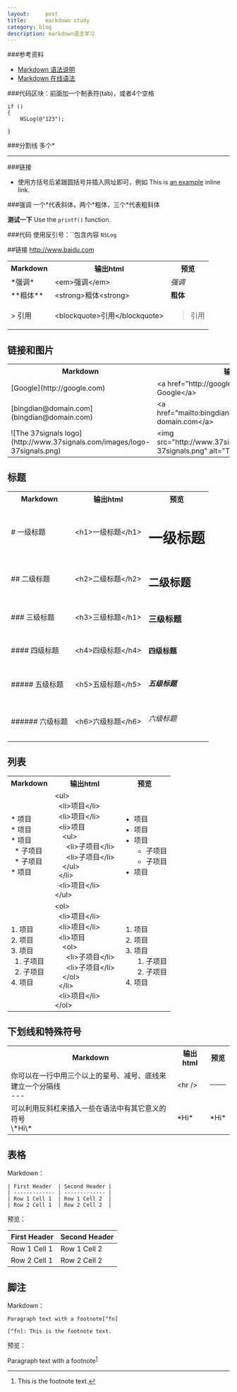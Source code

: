 ```yaml
---
layout:     post
title:      markdown study
category: blog
description: markdown语法学习 
---
```

###参考资料
* [Markdown 语法说明](http://wowubuntu.com/markdown/index.html)
* [Markdown 在线语法](http://wlog.cn/soft/why-use-markdown.html)

###代码区块：前面加一个制表符(tab)，或者4个空格<br />

	if ()
	{
		NSLog(@"123");

	}
###分割线
多个\*
*****

###链接
* 使用方括号后紧跟圆括号并插入网址即可，例如
This is [an example](http://example.com/ "Title") inline link.

###强调
一个\*代表斜体，两个\*粗体，三个\*代表粗斜体

**测试一下**
Use the `printf()` function. 

###代码
使用反引号：\`\`包含内容   `NSLog`

##链接
<http://www.baidu.com> 

<table>
    <tr>
      <th>Markdown</th>
      <th>输出html</th>
      <th>预览</th>
    </tr>
    <tr>
      <td>*强调*</td>
      <td>
        &lt;em>强调&lt;/em>
      </td>
      <td>
        <em>强调</em>
      </td>
    </tr>
    <tr class="alternate">
      <td>**粗体**</td>
      <td>&lt;strong>粗体&lt;strong></td>
      <td><strong>粗体<strong></td>
    </tr>
    <tr>
      <td>
        &gt; 引用
      </td>
      <td>
        &lt;blockquote>引用&lt;/blockquote>
      </td>
      <td>
        <blockquote>引用</blockquote>
      </td>
    </tr>
</table>


<h2>链接和图片</h2>

<table>
    <tr>
      <th width="200">Markdown</th>
      <th width="300">输出html</th>
      <th width="200">预览</th>
    </tr>
  <tr>
    <td>[Google](http://google.com)</td>
    <td>&lt;a href="http://google.com" target="_blank"><br>Google&lt;/a></td>
    <td><a href="http://google.com" target="_blank">Google</a></td>
  </tr>
  <tr class="alternate">
    <td>[bingdian@domain.com](bingdian@domain.com)</td>
    <td>&lt;a href="mailto:bingdian@domain.com">bingdian@<br>domain.com&lt;/a></td>
    <td><a href="mailto:bingdian@domain.com">bingdian@domain.com</a></td>
  </tr>
  <tr class="alternate">
    <td>![The 37signals logo](http://www.37signals.com/images/logo-37signals.png)</td>
    <td>&lt;img src="http://www.37signals.com/images/logo-<br>37signals.png" alt="The 37signals logo" /></td>
    <td><img src="http://www.37signals.com/images/logo-37signals.png" alt="The 37signals logo" /></td>
  </tr>
</table>


<h2>标题</h2>

<table>
    <tr>
      <th>Markdown</th>
      <th>输出html</th>
      <th>预览</th>
    </tr>
  <tr>
    <td># 一级标题</td>
    <td>&lt;h1>一级标题&lt;/h1></td>
    <td><h1>一级标题</h1></td>
  </tr>
  <tr>
    <td>## 二级标题</td>
    <td>&lt;h2>二级标题&lt;/h2></td>
    <td><h2>二级标题</h2></td>
  </tr>
  <tr>
    <td>### 三级标题</td>
    <td>&lt;h3>三级标题&lt;/h1></td>
    <td><h3>三级标题</h3></td>
  </tr>
  <tr>
    <td>#### 四级标题</td>
    <td>&lt;h4>四级标题&lt;/h4></td>
    <td><h4>四级标题</h4></td>
  </tr>
  <tr>
    <td>##### 五级标题</td>
    <td>&lt;h5>五级标题&lt;/h5></td>
    <td><h5>五级标题</h5></td>
  </tr>
  <tr>
    <td>###### 六级标题</td>
    <td>&lt;h6>六级标题&lt;/h6></td>
    <td><h6>六级标题</h6></td>
  </tr>
</table>


<h2>列表</h2>

<table>
    <tr>
      <th>Markdown</th>
      <th>输出html</th>
      <th>预览</th>
    </tr>
  <tr>
    <td>
      * 项目<br />
      * 项目<br />
      * 项目<br />
      &nbsp;&nbsp;* 子项目</span><br />
      &nbsp;&nbsp;* 子项目<br />
      * 项目
    </td>
    <td>
      &lt;ul><br/>
        &nbsp;&nbsp;&lt;li>项目&lt;/li><br/>       
        &nbsp;&nbsp;&lt;li>项目&lt;/li><br/>
        &nbsp;&nbsp;&lt;li>项目<br/>
          &nbsp;&nbsp;&nbsp;&nbsp;&lt;ul><br/>
            &nbsp;&nbsp;&nbsp;&nbsp;&nbsp;&nbsp;&lt;li>子项目&lt;/li><br/>
            &nbsp;&nbsp;&nbsp;&nbsp;&nbsp;&nbsp;&lt;li>子项目&lt;/li><br/>
          &nbsp;&nbsp;&nbsp;&nbsp;&lt;/ul><br/>
        &nbsp;&nbsp;&lt;/li><br/>
        &nbsp;&nbsp;&lt;li>项目&lt;/li><br/>
      &lt;/ul>
    </td>
    <td>
      <ul>
        <li>项目</li>
        <li>项目</li>
        <li>项目
          <ul>
            <li>子项目</li>
            <li>子项目</li>
          </ul>
        </li>
        <li>项目</li>
      </ul>
    </td>

  </tr>
  <tr class="alternate">
    <td>
      1. 项目<br />
      2. 项目<br />
      3. 项目<br />
      &nbsp;&nbsp;1. 子项目</span><br />
      &nbsp;&nbsp;2. 子项目<br />
      4. 项目
    </td>
    <td>
      &lt;ol><br/>
        &nbsp;&nbsp;&lt;li>项目&lt;/li><br/>
        &nbsp;&nbsp;&lt;li>项目&lt;/li><br/>
        &nbsp;&nbsp;&lt;li>项目<br/>
          &nbsp;&nbsp;&nbsp;&nbsp;&lt;ol><br/>
            &nbsp;&nbsp;&nbsp;&nbsp;&nbsp;&nbsp;&lt;li>子项目&lt;/li><br/>
            &nbsp;&nbsp;&nbsp;&nbsp;&nbsp;&nbsp;&lt;li>子项目&lt;/li><br/>
          &nbsp;&nbsp;&nbsp;&nbsp;&lt;/ol><br/>
        &nbsp;&nbsp;&lt;/li><br/>
        &nbsp;&nbsp;&lt;li>项目&lt;/li><br/>
      &lt;/ol>
    </td>
    <td>
      <ol>
        <li>项目</li>
        <li>项目</li>
        <li>项目
          <ol>
            <li>子项目</li>
            <li>子项目</li>
          </ol>
        </li>
        <li>项目</li>
      </ol>
    </td>
  </tr>
</table>


<h2>下划线和特殊符号</h2>

<table>
    <tr>
      <th>Markdown</th>
      <th>输出html</th>
      <th>预览</th>
    </tr>
  <tr>
    <td>
      你可以在一行中用三个以上的星号、减号、底线来建立一个分隔线<br />
      ---
    </td>
    <td>
      &lt;hr />
    </td>
    <td>
      <hr />
    </td>
  </tr>
  <tr class="alternate">
    <td>可以利用反斜杠来插入一些在语法中有其它意义的符号<br />
        \*Hi\*
    </td>
    <td>*Hi*</td>
    <td>*Hi*</td>
  </tr>
</table>


<h2>表格</h2>

<p>Markdown：</p>

<pre><code>| First Header  | Second Header |
| ------------- | ------------- |
| Row 1 Cell 1  | Row 1 Cell 2  |
| Row 2 Cell 1  | Row 2 Cell 2  |
</code></pre>


<p>预览：</p>

<table>
<thead>
<tr>
<th> First Header  </th>
<th> Second Header </th>
</tr>
</thead>
<tbody>
<tr>
<td> Row 1 Cell 1  </td>
<td> Row 1 Cell 2  </td>
</tr>
<tr>
<td> Row 2 Cell 1  </td>
<td> Row 2 Cell 2  </td>
</tr>
</tbody>
</table>


<h2>脚注</h2>

<p>Markdown：</p>

<pre><code>Paragraph text with a footnote[^fn]

[^fn]: This is the footnote text.
</code></pre>

<p>预览：</p>

<p>Paragraph text with a footnote<sup id="fnref:1"><a href="#fn:1" rel="footnote">1</a></sup></p>
<div class="footnotes">
<hr/>
<ol>
<li id="fn:1">
<p>This is the footnote text.<a href="#fnref:1" rev="footnote">&#8617;</a></p></li>
</ol>
